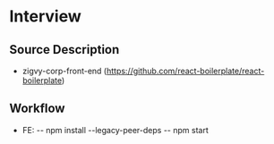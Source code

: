 # Interview

## Source Description
  - zigvy-corp-front-end (https://github.com/react-boilerplate/react-boilerplate)

## Workflow
  - FE: 
  -- npm install --legacy-peer-deps
  -- npm start
